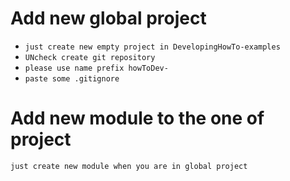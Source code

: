 # Add new global project
- `just create new empty project in DevelopingHowTo-examples`
- `UNcheck create git repository` 
- `please use name prefix howToDev-`
- `paste some .gitignore`

# Add new module to the one of project
`just create new module when you are in global project`

